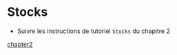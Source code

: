 # Stocks

* Suivre les instructions de tutoriel `Stocks` du chapitre 2

[chapter2](../M.Manning/chapter2)

